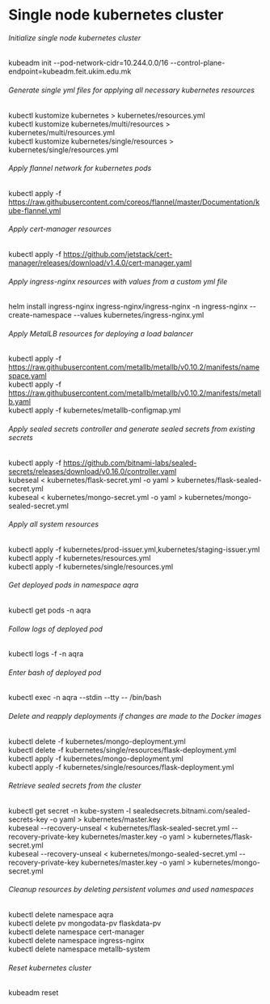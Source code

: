 # Single node kubernetes cluster

###### Initialize single node kubernetes cluster

kubeadm init --pod-network-cidr=10.244.0.0/16 --control-plane-endpoint=kubeadm.feit.ukim.edu.mk

###### Generate single yml files for applying all necessary kubernetes resources

kubectl kustomize kubernetes > kubernetes/resources.yml  
kubectl kustomize kubernetes/multi/resources > kubernetes/multi/resources.yml  
kubectl kustomize kubernetes/single/resources > kubernetes/single/resources.yml

###### Apply flannel network for kubernetes pods

kubectl apply -f https://raw.githubusercontent.com/coreos/flannel/master/Documentation/kube-flannel.yml

###### Apply cert-manager resources

kubectl apply -f https://github.com/jetstack/cert-manager/releases/download/v1.4.0/cert-manager.yaml

###### Apply ingress-nginx resources with values from a custom yml file

helm install ingress-nginx ingress-nginx/ingress-nginx -n ingress-nginx --create-namespace --values
kubernetes/ingress-nginx.yml

[comment]: <> (kubectl apply -f https://raw.githubusercontent.com/kubernetes/ingress-nginx/controller-v0.46.0/deploy/static/provider/baremetal/deploy.yaml)

[comment]: <> (kubectl apply -f https://raw.githubusercontent.com/kubernetes/ingress-nginx/controller-v0.46.0/deploy/static/provider/cloud/deploy.yaml)

###### Apply MetalLB resources for deploying a load balancer

kubectl apply -f https://raw.githubusercontent.com/metallb/metallb/v0.10.2/manifests/namespace.yaml  
kubectl apply -f https://raw.githubusercontent.com/metallb/metallb/v0.10.2/manifests/metallb.yaml  
kubectl apply -f kubernetes/metallb-configmap.yml

###### Apply sealed secrets controller and generate sealed secrets from existing secrets

kubectl apply -f https://github.com/bitnami-labs/sealed-secrets/releases/download/v0.16.0/controller.yaml  
kubeseal < kubernetes/flask-secret.yml -o yaml > kubernetes/flask-sealed-secret.yml  
kubeseal < kubernetes/mongo-secret.yml -o yaml > kubernetes/mongo-sealed-secret.yml

###### Apply all system resources

kubectl apply -f kubernetes/prod-issuer.yml,kubernetes/staging-issuer.yml  
kubectl apply -f kubernetes/resources.yml  
kubectl apply -f kubernetes/single/resources.yml

###### Get deployed pods in namespace aqra

kubectl get pods -n aqra

###### Follow logs of deployed pod

kubectl logs -f <pod-name> -n aqra

###### Enter bash of deployed pod

kubectl exec -n aqra --stdin --tty <pod-name> -- /bin/bash

###### Delete and reapply deployments if changes are made to the Docker images

kubectl delete -f kubernetes/mongo-deployment.yml  
kubectl delete -f kubernetes/single/resources/flask-deployment.yml  
kubectl apply -f kubernetes/mongo-deployment.yml  
kubectl apply -f kubernetes/single/resources/flask-deployment.yml

###### Retrieve sealed secrets from the cluster

kubectl get secret -n kube-system -l sealedsecrets.bitnami.com/sealed-secrets-key -o yaml > kubernetes/master.key  
kubeseal --recovery-unseal < kubernetes/flask-sealed-secret.yml --recovery-private-key kubernetes/master.key -o yaml >
kubernetes/flask-secret.yml  
kubeseal --recovery-unseal < kubernetes/mongo-sealed-secret.yml --recovery-private-key kubernetes/master.key -o yaml >
kubernetes/mongo-secret.yml

###### Cleanup resources by deleting persistent volumes and used namespaces

kubectl delete namespace aqra  
kubectl delete pv mongodata-pv flaskdata-pv  
kubectl delete namespace cert-manager  
kubectl delete namespace ingress-nginx  
kubectl delete namespace metallb-system

###### Reset kubernetes cluster

kubeadm reset